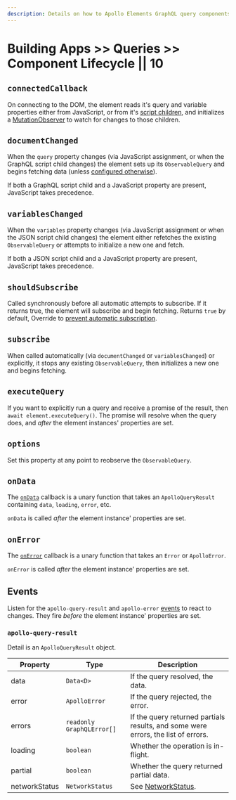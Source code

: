 ```yaml
---
description: Details on how to Apollo Elements GraphQL query components work.
---
```


# Building Apps >> Queries >> Component Lifecycle || 10

## `connectedCallback`
On connecting to the DOM, the element reads it's query and variable properties either from JavaScript, or from it's [script children](/guides/cool-tricks/inline-graphql-scripts/), and initializes a [MutationObserver](https://developer.mozilla.org/en-US/docs/Web/API/MutationObserver) to watch for changes to those children.

## `documentChanged`

When the `query` property changes (via JavaScript assignment, or when the GraphQL script child changes) the element sets up its `ObservableQuery` and begins fetching data (unless [configured otherwise](/guides/building-apps/queries/#preventing-automatic-subscription)).

If both a GraphQL script child and a JavaScript property are present, JavaScript takes precedence.

## `variablesChanged`

When the `variables` property changes (via JavaScript assignment or when the JSON script child changes) the element either refetches the existing `ObservableQuery` or attempts to initialize a new one and fetch.

If both a JSON script child and a JavaScript property are present, JavaScript takes precedence.

## `shouldSubscribe`

Called synchronously before all automatic attempts to subscribe. If it returns true, the element will subscribe and begin fetching. Returns `true` by default, Override to [prevent automatic subscription](/guides/building-apps/queries/#preventing-automatic-subscription).

## `subscribe`

When called automatically (via `documentChanged` or `variablesChanged`) or explicitly, it stops any existing `ObservableQuery`, then initializes a new one and begins fetching.

## `executeQuery`

If you want to explicitly run a query and receive a promise of the result, then `await element.executeQuery()`. The promise will resolve when the query does, and *after* the element instances' properties are set.

## `options`

Set this property at any point to reobserve the `ObservableQuery`.

## `onData`

The [`onData`](/api/interfaces/query/#ondata) callback is a unary function that takes an `ApolloQueryResult` containing `data`, `loading`, `error`, etc.

`onData` is called *after* the element instance' properties are set.

## `onError`

The [`onError`](/api/interfaces/query/#onerror) callback is a unary function that takes an `Error` or `ApolloError`.

`onError` is called *after* the element instance' properties are set.

## Events

Listen for the `apollo-query-result` and `apollo-error` [events](/api/interfaces/query/#events) to react to changes. They fire *before* the element instance' properties are set.

### `apollo-query-result`
Detail is an `ApolloQueryResult` object.

| Property | Type | Description |
| -------- | ---- | ----------- |
| data | `Data<D>` | If the query resolved, the data. |
| error | `ApolloError` | If the query rejected, the error. |
| errors | `readonly GraphQLError[]` | If the query returned partials results, and some were errors, the list of errors. |
| loading | `boolean` | Whether the operation is in-flight. |
| partial | `boolean` | Whether the query returned partial data. |
| networkStatus | `NetworkStatus` | See [NetworkStatus](/api/interfaces/query/#networkstatus). |
